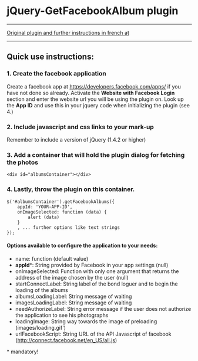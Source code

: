 # jQuery-GetFacebookAlbum plugin

***

[Original plugin and further instructions in french at](http://www.davel.fr/techblog/2010/06/plugin-jquery-get-facebook-albums-photos/)

***

## Quick use instructions:

### 1. Create the facebook application
Create a facebook app at https://developers.facebook.com/apps/ if you have not done so already. Activate the **Website with Facebook Login** section and enter the website url you will be using the plugin on. Look up the **App ID** and use this in your jquery code when initializing the plugin (see 4.)

### 2. Include javascript and css links to your mark-up
Remember to include a version of jQuery (1.4.2 or higher)
    <script src="http://ajax.googleapis.com/ajax/libs/jquery/1.4.2/jquery.min.js" type="text/javascript"></script>
    <script src="js/jquery.getfacebookalbums.js" type="text/javascript"></script>
    <link rel="stylesheet" href="css/jquery.getfacebookalbums.css" />

### 3. Add a container that will hold the plugin dialog for fetching the photos
    <div id="albumsContainer"></div>

### 4. Lastly, throw the plugin on this container.
    $('#albumsContainer').getFacebookAlbums({
        appId: 'YOUR-APP-ID', 
        onImageSelected: function (data) {
            alert (data)
        }
        , ... further options like text strings
    });

#### Options available to configure the application to your needs: 
* name: function (default value)
* **appId***: String provided by Facebook in your app settings (null)
* onImageSelected: Function with only one argument that returns the address of the image chosen by the user (null)
* startConnectLabel: String label of the bond loguer and to begin the loading of the albums
* albumsLoadingLabel: String message of waiting
* imagesLoadingLabel: String message of waiting
* needAuthorizeLabel: String error message if the user does not authorize the application to see his photographs
* loadingImage: String way towards the image of preloading (images/loading.gif')
* urlFacebookScript: String URL of the API Javascript of facebook (http://connect.facebook.net/en_US/all.js)

\* mandatory!
